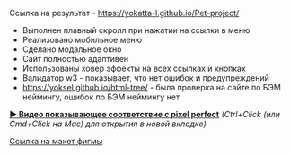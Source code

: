 Ссылка на результат - https://yokatta-l.github.io/Pet-project/

- Выполнен плавный скролл при нажатии на ссылки в меню
- Реализовано мобильное меню
- Сделано модальное окно
- Сайт полностью адаптивен
- Использованы ховер эффекты на всех ссылках и кнопках
- Валидатор w3 - показывает, что нет ошибок и предупреждений
- https://yoksel.github.io/html-tree/ - была проверка на сайте по БЭМ неймингу, ошибок по БЭМ неймингу нет

<a href="https://abjirayou.ru/front.mp4" target="_blank" rel="noopener noreferrer">**▶️ Видео показывающее соответствие с pixel perfect**</a> _(Ctrl+Click (или Cmd+Click на Mac) для открытия в новой вкладке)_

[Ссылка на макет фигмы](https://www.figma.com/design/LianY6lYjUjGUedP0rJu14/%D0%94%D0%B8%D0%B7%D0%B0%D0%B9%D0%BD?node-id=33180-2565&t=9fP8ZazogzLuP3HK-1)
